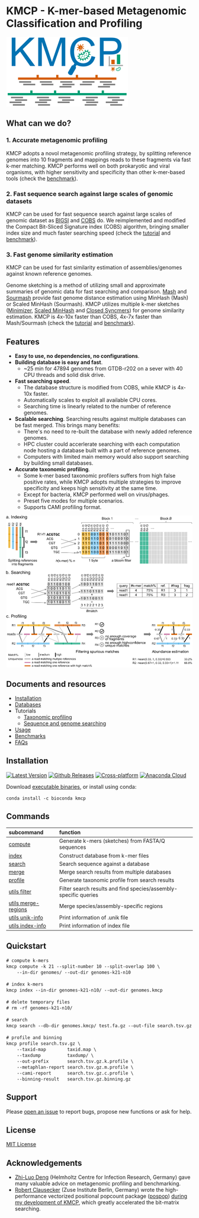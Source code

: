 # KMCP - K-mer-based Metagenomic Classification and Profiling

![](kmcp-logo.png)


## What can we do?

### 1. Accurate metagenomic profiling

KMCP adopts a novol metagenomic profiling strategy,
by splitting reference genomes into 10 fragments and mappings reads to these
fragments via fast k-mer matching.
KMCP performs well on both prokaryotic and viral organisms, with higher
sensitivity and specificity than other k-mer-based tools
(check the [benchmark](https://bioinf.shenwei.me/kmcp/benchmark/profiling)).

### 2. Fast sequence search against large scales of genomic datasets

KMCP can be used for fast sequence search against large scales of genomic dataset
as [BIGSI](https://github.com/Phelimb/BIGSI) and [COBS](https://github.com/bingmann/cobs) do.
We reimplemented and modified the Compact Bit-Sliced Signature index (COBS) algorithm,
bringing smaller index size and much faster searching speed
 (check the [tutorial](https://bioinf.shenwei.me/kmcp/tutorial/searching) and [benchmark](https://bioinf.shenwei.me/kmcp/benchmark/searching)).
 
### 3. Fast genome similarity estimation

KMCP can be used for fast similarity estimation of assemblies/genomes against known reference genomes.

Genome sketching is a method of utilizing small and approximate summaries of
genomic data for fast searching and comparison.
[Mash](https://github.com/marbl/Mash) and [Sourmash](https://github.com/sourmash-bio/sourmash)
provide fast genome distance estimation using MinHash (Mash) or Scaled MinHash (Sourmash).
KMCP utilizes multiple k-mer sketches 
([Minimizer](https://academic.oup.com/bioinformatics/article/20/18/3363/202143), 
[Scaled MinHash](https://f1000research.com/articles/8-1006) and
[Closed Syncmers](https://peerj.com/articles/10805/)) for genome similarity estimation.
KMCP is 4x-10x faster than COBS, 4x-7x faster than Mash/Sourmash
 (check the [tutorial](https://bioinf.shenwei.me/kmcp/tutorial/searching) and [benchmark](https://bioinf.shenwei.me/kmcp/benchmark/searching)).


## Features

- **Easy to use, no dependencies, no configurations**.
- **Building database is easy and fast**.
    - ~25 min for 47894 genomes from GTDB-r202 on a sever with 40 CPU threads and solid disk drive.
- **Fast searching speed**.
    - The database structure is modified from COBS, while KMCP is 4x-10x faster.
    - Automatically scales to exploit all available CPU cores.
    - Searching time is linearly related to the number of reference genomes.
- **Scalable searching**. Searching results against multiple databases can be fast merged.
    This brings many benefits:
    - There's no need to re-built the database with newly added reference genomes. 
    - HPC cluster could accerlerate searching with each computation node hosting a database built with a part of reference genomes.
    - Computers with limited main memory would also support searching by building small databases.
- **Accurate taxonomic profiling**. 
    - Some k-mer based taxonomic profilers suffers from high false positive rates,
      while KMCP adopts multiple strategies to improve specificity and keeps high sensitivity at the same time.
    - Except for bacteria, KMCP performed well on virus/phages.
    - Preset five modes for multiple scenarios.
    - Supports CAMI profiling format.
    

<img src="kmcp.png" alt="" width="800"/>
 
## Documents and resources

- [Installation](https://bioinf.shenwei.me/kmcp/download)
- [Databases](https://bioinf.shenwei.me/kmcp/database)
- Tutorials
    - [Taxonomic profiling](https://bioinf.shenwei.me/kmcp/tutorial/profiling)
    - [Sequence and genome searching](https://bioinf.shenwei.me/kmcp/tutorial/searching)
- [Usage](https://bioinf.shenwei.me/kmcp/usage)
- [Benchmarks](https://bioinf.shenwei.me/kmcp/benchmark)
- [FAQs](https://bioinf.shenwei.me/kmcp/faq)


## Installation

[![Latest Version](https://img.shields.io/github/release/shenwei356/kmcp.svg?style=flat?maxAge=86400)](https://github.com/shenwei356/kmcp/releases)
[![Github Releases](https://img.shields.io/github/downloads/shenwei356/kmcp/latest/total.svg?maxAge=3600)](http://bioinf.shenwei.me/kmcp/download/)
[![Cross-platform](https://img.shields.io/badge/platform-any-ec2eb4.svg?style=flat)](http://bioinf.shenwei.me/kmcp/download/)
[![Anaconda Cloud](https://anaconda.org/bioconda/kmcp/badges/version.svg)](https://anaconda.org/bioconda/kmcp)

Download [executable binaries](https://github.com/shenwei356/kmcp/releases),
or install using conda:

    conda install -c bioconda kmcp

## Commands

|subcommand                                                                |function                                                        |
|:-------------------------------------------------------------------------|:---------------------------------------------------------------|
|[compute](https://bioinf.shenwei.me/kmcp/usage/#compute)                  |Generate k-mers (sketches) from FASTA/Q sequences               |
|[index](https://bioinf.shenwei.me/kmcp/usage/#index)                      |Construct database from k-mer files                             |
|[search](https://bioinf.shenwei.me/kmcp/usage/#search)                    |Search sequence against a database                              |
|[merge](https://bioinf.shenwei.me/kmcp/usage/#merge)                      |Merge search results from multiple databases                    |
|[profile](https://bioinf.shenwei.me/kmcp/usage/#profile)                  |Generate taxonomic profile from search results                  |
|[utils filter](https://bioinf.shenwei.me/kmcp/usage/#filter)              |Filter search results and find species/assembly-specific queries|
|[utils merge-regions](https://bioinf.shenwei.me/kmcp/usage/#merge-regions)|Merge species/assembly-specific regions                         |
|[utils unik-info](https://bioinf.shenwei.me/kmcp/usage/#unik-info)        |Print information of .unik file                                 |
|[utils index-info](https://bioinf.shenwei.me/kmcp/usage/#index-info)      |Print information of index file                                 |

## Quickstart

    # compute k-mers
    kmcp compute -k 21 --split-number 10 --split-overlap 100 \
        --in-dir genomes/ --out-dir genomes-k21-n10

    # index k-mers
    kmcp index --in-dir genomes-k21-n10/ --out-dir genomes.kmcp
    
    # delete temporary files
    # rm -rf genomes-k21-n10/
    
    # search    
    kmcp search --db-dir genomes.kmcp/ test.fa.gz --out-file search.tsv.gz

    # profile and binning
    kmcp profile search.tsv.gz \
        --taxid-map        taxid.map \
        --taxdump          taxdump/ \
        --out-prefix       search.tsv.gz.k.profile \
        --metaphlan-report search.tsv.gz.m.profile \
        --cami-report      search.tsv.gz.c.profile \
        --binning-result   search.tsv.gz.binning.gz

## Support

Please [open an issue](https://github.com/shenwei356/kmcp/issues) to report bugs,
propose new functions or ask for help.

## License

[MIT License](https://github.com/shenwei356/kmcp/blob/master/LICENSE)

## Acknowledgements

- [Zhi-Luo Deng](https://dawnmy.github.io/CV/) (Helmholtz Centre for Infection Research, Germany)
  gave many valuable advice on metagenomic profiling and benchmarking.
- [Robert Clausecker](https://github.com/clausecker/) (Zuse Institute Berlin, Germany)
  wrote the high-performance vectorized positional popcount package 
  ([pospop](https://github.com/clausecker/pospop)) 
  [during my development of KMCP](https://stackoverflow.com/questions/63248047/),
  which greatly accelerated the bit-matrix searching.
